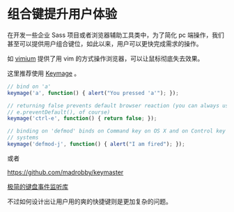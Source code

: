 # 组合键提升用户体验

在开发一些企业 Sass 项目或者浏览器辅助工具类中，为了简化 pc 端操作，我们甚至可以提供用户组合键位，如此以来，用户可以更快完成需求的操作。

如 [vimium](https://github.com/philc/vimium) 提供了用 vim 的方式操作浏览器，可以让鼠标彻底失去效果。

这里推荐使用 [Keymage](https://github.com/piranha/keymage) 。


```ts
// bind on 'a'
keymage('a', function() { alert("You pressed 'a'"); });

// returning false prevents default browser reaction (you can always use
// e.preventDefault(), of course)
keymage('ctrl-e', function() { return false; });

// binding on 'defmod' binds on Command key on OS X and on Control key in other
// systems
keymage('defmod-j', function() { alert("I am fired"); });
```

或者

https://github.com/madrobby/keymaster

[极简的键盘事件监听库](https://github.com/jamiebuilds/tinykeys)

不过如何设计出让用户用的爽的快捷键则是更加复杂的问题。
